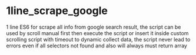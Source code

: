 # 1line_scrape_google
1 line ES6 for scrape all info from google search result, the script can be used by scroll manual first then execute the script or insert it inside custom scrolling script with timeout to dynamic collect data, the script never lead to errors even if all selectors not found and also will always must return array
